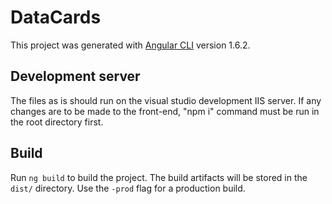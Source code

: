 # DataCards

This project was generated with [Angular CLI](https://github.com/angular/angular-cli) version 1.6.2.

## Development server

The files as is should run on the visual studio development IIS server. If any changes are to be made to the front-end, "npm i" command must be run in the root directory first.


## Build

Run `ng build` to build the project. The build artifacts will be stored in the `dist/` directory. Use the `-prod` flag for a production build.
